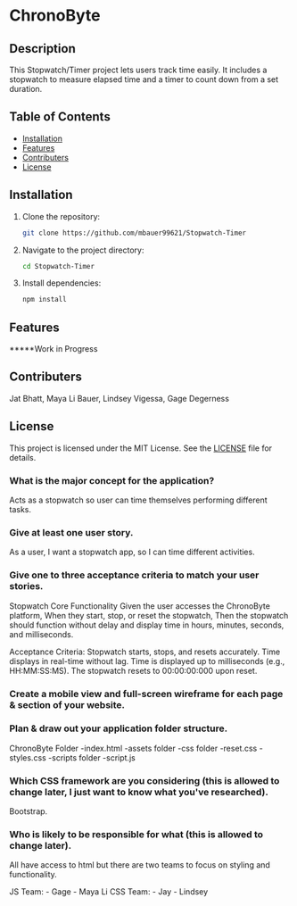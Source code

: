 # ChronoByte

## Description
This Stopwatch/Timer project lets users track time easily. It includes a stopwatch to measure elapsed time and a timer to count down from a set duration. 

## Table of Contents
- [Installation](#installation)
- [Features](#features)
- [Contributers](#contributers)
- [License](#license)

## Installation
1. Clone the repository:
   ```bash
   git clone https://github.com/mbauer99621/Stopwatch-Timer
   ```
2. Navigate to the project directory:
   ```bash
   cd Stopwatch-Timer
   ```
3. Install dependencies:
   ```bash
   npm install
   ```

## Features
   *****Work in Progress

## Contributers
Jat Bhatt, Maya Li Bauer, Lindsey Vigessa, Gage Degerness


## License
This project is licensed under the MIT License. See the [LICENSE](LICENSE) file for details.



### What is the major concept for the application?
  Acts as a stopwatch so user can time themselves performing different tasks.
### Give at least one user story.
  As a user,
  I want a stopwatch app,
  so I can time different activities.
### Give one to three acceptance criteria to match your user stories.
Stopwatch Core Functionality
Given the user accesses the ChronoByte platform,
When they start, stop, or reset the stopwatch,
Then the stopwatch should function without delay and display time in hours, minutes, seconds, and milliseconds.

Acceptance Criteria:
Stopwatch starts, stops, and resets accurately.
Time displays in real-time without lag.
Time is displayed up to milliseconds (e.g., HH:MM:SS:MS).
The stopwatch resets to 00:00:00:000 upon reset.

### Create a mobile view and full-screen wireframe for each page & section of your website.

### Plan & draw out your application folder structure.
  ChronoByte Folder
    -index.html
    -assets folder
      -css folder
        -reset.css
        -styles.css
      -scripts folder
        -script.js
### Which CSS framework are you considering (this is allowed to change later, I just want to know what you've researched).
  Bootstrap.
### Who is likely to be responsible for what (this is allowed to change later).
  All have access to html but there are two teams to focus on styling and functionality.
  
  JS Team:
    - Gage
    - Maya Li
  CSS Team:
    - Jay
    - Lindsey
